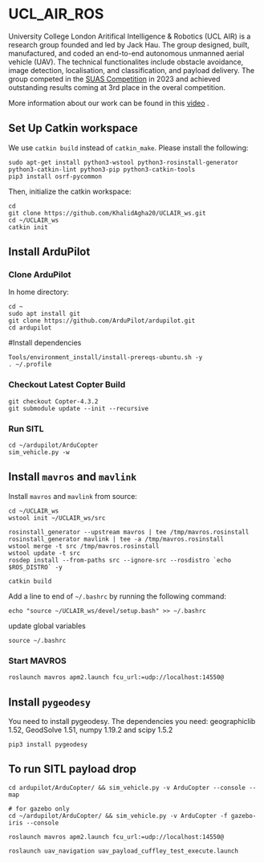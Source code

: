 # UCL_AIR_ROS
University College London Aritifical Intelligence & Robotics (UCL AIR) is a research group founded and led by Jack Hau. The group designed, built, manufactured, and coded an end-to-end autonomous unmanned aerial vehicle (UAV). The technical functionalites include obstacle avoidance, image detection, localisation, and classification, and payload delivery. The group competed in the [SUAS Competition](https://suas-competition.org/competitions) in 2023 and achieved outstanding results coming at 3rd place in the overal competition. 

More information about our work can be found in this [video](https://youtu.be/ehxr1gdVCQY?si=VEtaJz4c3VjAec__) .

## Set Up Catkin workspace

We use `catkin build` instead of `catkin_make`. Please install the following:

```
sudo apt-get install python3-wstool python3-rosinstall-generator python3-catkin-lint python3-pip python3-catkin-tools
pip3 install osrf-pycommon
```

Then, initialize the catkin workspace:
```
cd
git clone https://github.com/KhalidAgha20/UCLAIR_ws.git
cd ~/UCLAIR_ws
catkin init
```
## Install ArduPilot

### Clone ArduPilot
In home directory:
```
cd ~
sudo apt install git
git clone https://github.com/ArduPilot/ardupilot.git
cd ardupilot
```

#Install dependencies
```
Tools/environment_install/install-prereqs-ubuntu.sh -y
. ~/.profile
```

### Checkout Latest Copter Build
```
git checkout Copter-4.3.2
git submodule update --init --recursive
```

### Run SITL
```
cd ~/ardupilot/ArduCopter
sim_vehicle.py -w
```


## Install `mavros` and `mavlink`

Install `mavros` and `mavlink` from source:
```
cd ~/UCLAIR_ws
wstool init ~/UCLAIR_ws/src

rosinstall_generator --upstream mavros | tee /tmp/mavros.rosinstall
rosinstall_generator mavlink | tee -a /tmp/mavros.rosinstall
wstool merge -t src /tmp/mavros.rosinstall
wstool update -t src
rosdep install --from-paths src --ignore-src --rosdistro `echo $ROS_DISTRO` -y

catkin build
```
Add a line to end of `~/.bashrc` by running the following command:
```
echo "source ~/UCLAIR_ws/devel/setup.bash" >> ~/.bashrc
```

update global variables
```
source ~/.bashrc
```

### Start MAVROS
```
roslaunch mavros apm2.launch fcu_url:=udp://localhost:14550@
```

## Install `pygeodesy`

You need to install pygeodesy. The dependencies you need: geographiclib 1.52, GeodSolve 1.51, numpy 1.19.2 and scipy 1.5.2

```
pip3 install pygeodesy
```

## To run SITL payload drop

```
cd ardupilot/ArduCopter/ && sim_vehicle.py -v ArduCopter --console --map

# for gazebo only
cd ~/ardupilot/ArduCopter/ && sim_vehicle.py -v ArduCopter -f gazebo-iris --console

roslaunch mavros apm2.launch fcu_url:=udp://localhost:14550@

roslaunch uav_navigation uav_payload_cuffley_test_execute.launch
```



